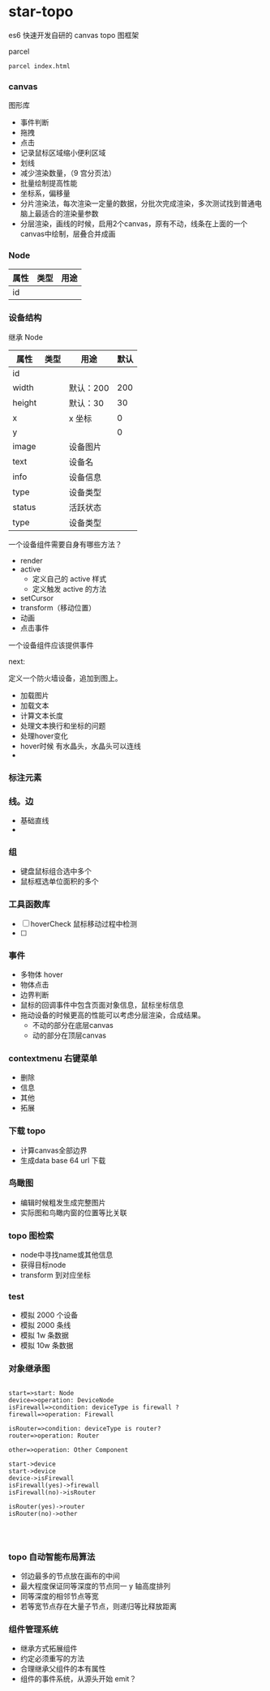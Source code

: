 # star-topo

es6 快速开发自研的 canvas topo 图框架

parcel

```
parcel index.html
```

### canvas

图形库

- 事件判断
- 拖拽
- 点击
- 记录鼠标区域缩小便利区域
- 划线
- 减少渲染数量，（9 宫分页法）
- 批量绘制提高性能
- 坐标系，偏移量
- 分片渲染法，每次渲染一定量的数据，分批次完成渲染，多次测试找到普通电脑上最适合的渲染量参数
- 分层渲染，画线的时候，启用2个canvas，原有不动，线条在上面的一个canvas中绘制，层叠合并成画

### Node

| 属性 | 类型 | 用途 |
| ---- | ---- | ---- |
| id   |      |      |

### 设备结构

继承 Node

| 属性   | 类型 | 用途      | 默认 |
| ------ | ---- | --------- | ---- |
| id     |      |           |      |
| width  |      | 默认：200 | 200  |
| height |      | 默认：30  | 30   |
| x      |      | x 坐标    | 0    |
| y      |      |           | 0    |
| image  |      | 设备图片  |      |
| text   |      | 设备名    |      |
| info   |      | 设备信息  |      |
| type   |      | 设备类型  |      |
| status |      | 活跃状态  |      |
| type   |      | 设备类型  |      |

一个设备组件需要自身有哪些方法？

- render
- active
  - 定义自己的 active 样式
  - 定义触发 active 的方法
- setCursor
- transform（移动位置）
- 动画
- 点击事件

一个设备组件应该提供事件

next:

定义一个防火墙设备，追加到图上。
- 加载图片
- 加载文本
- 计算文本长度
- 处理文本换行和坐标的问题
- 处理hover变化
- hover时候 有水晶头，水晶头可以连线
- 

### 标注元素

### 线。边

- 基础直线
-

### 组

- 键盘鼠标组合选中多个
- 鼠标框选单位面积的多个

### 工具函数库

- [ ] hoverCheck 鼠标移动过程中检测
- [ ]

### 事件

- 多物体 hover
- 物体点击
- 边界判断
- 鼠标的回调事件中包含页面对象信息，鼠标坐标信息
- 拖动设备的时候更高的性能可以考虑分层渲染，合成结果。
  - 不动的部分在底层canvas
  - 动的部分在顶层canvas

### contextmenu 右键菜单

- 删除
- 信息
- 其他
- 拓展

### 下载 topo

- 计算canvas全部边界
- 生成data base 64 url 下载


### 鸟瞰图


- 编辑时候粗发生成完整图片
- 实际图和鸟瞰内窗的位置等比关联



### topo 图检索


- node中寻找name或其他信息
- 获得目标node
- transform 到对应坐标

### test

- 模拟 2000 个设备
- 模拟 2000 条线
- 模拟 1w 条数据
- 模拟 10w 条数据

### 对象继承图

```flow

start=>start: Node
device=>operation: DeviceNode
isFirewall=>condition: deviceType is firewall ?
firewall=>operation: Firewall

isRouter=>condition: deviceType is router?
router=>operation: Router

other=>operation: Other Component

start->device
start->device
device->isFirewall
isFirewall(yes)->firewall
isFirewall(no)->isRouter

isRouter(yes)->router
isRouter(no)->other




```

### topo 自动智能布局算法

- 邻边最多的节点放在画布的中间
- 最大程度保证同等深度的节点同一 y 轴高度排列
- 同等深度的相邻节点等宽
- 若等宽节点存在大量子节点，则递归等比释放距离

### 组件管理系统

- 继承方式拓展组件
- 约定必须重写的方法
- 合理继承父组件的本有属性
- 组件的事件系统，从源头开始 emit？
